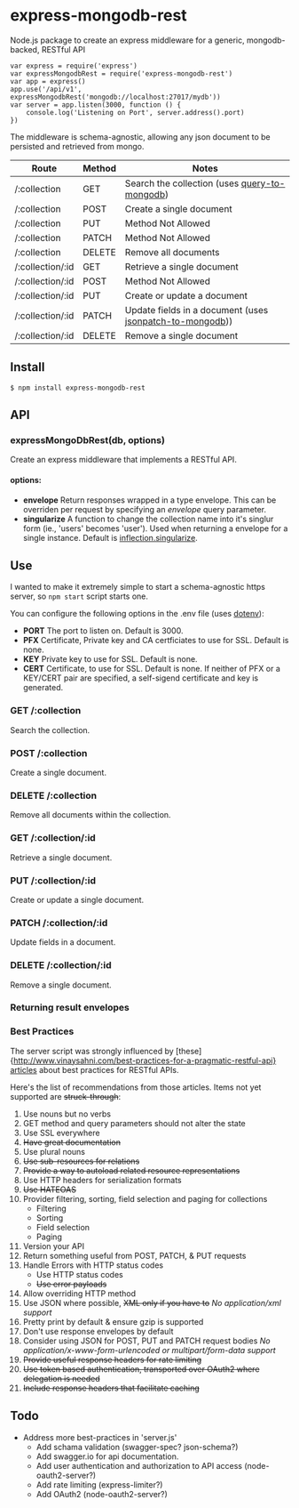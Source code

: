 # express-mongodb-rest
Node.js package to create an express middleware for a generic, mongodb-backed, RESTful API

```
var express = require('express')
var expressMongodbRest = require('express-mongodb-rest')
var app = express()
app.use('/api/v1', expressMongodbRest('mongodb://localhost:27017/mydb'))
var server = app.listen(3000, function () {
    console.log('Listening on Port', server.address().port)
})
```
The middleware is schema-agnostic, allowing any json document to be persisted and retrieved from mongo.

| Route            | Method | Notes                       |
| ---------------- | ------ | --------------------------- |
| /:collection     | GET    | Search the collection (uses [query-to-mongodb](https://www.npmjs.com/package/query-to-mongodb)) |
| /:collection     | POST   | Create a single document    |
| /:collection     | PUT    | Method Not Allowed          |
| /:collection     | PATCH  | Method Not Allowed          |
| /:collection     | DELETE | Remove all documents        |
| /:collection/:id | GET    | Retrieve a single document  |
| /:collection/:id | POST   | Method Not Allowed          |
| /:collection/:id | PUT    | Create or update a document |
| /:collection/:id | PATCH  | Update fields in a document (uses [jsonpatch-to-mongodb](https://www.npmjs.com/package/jsonpatch-to-mongodb))) |
| /:collection/:id | DELETE | Remove a single document    |

## Install
```
$ npm install express-mongodb-rest
```

## API
### expressMongoDbRest(db, options)
Create an express middleware that implements a RESTful API.

#### options:
* **envelope** Return responses wrapped in a type envelope. This can be overriden per request by specifying an _envelope_ query parameter.
* **singularize** A function to change the collection name into it's singlur form (ie., 'users' becomes 'user'). Used when returning a envelope for a single instance. Default is [inflection.singularize](https://www.npmjs.com/package/inflection).

## Use
I wanted to make it extremely simple to start a schema-agnostic https server, so `npm start` script starts one.

You can configure the following options in the .env file (uses [dotenv](https://www.npmjs.com/package/dotenv)):
* **PORT** The port to listen on. Default is 3000.
* **PFX** Certificate, Private key and CA certficiates to use for SSL. Default is none.
* **KEY** Private key to use for SSL. Default is none.
* **CERT** Certificate, to use for SSL. Default is none.
If neither of PFX or a KEY/CERT pair are specified, a self-sigend certificate and key is generated.

### GET /:collection
Search the collection.

### POST /:collection
Create a single document.

### DELETE /:collection
Remove all documents within the collection.

### GET /:collection/:id
Retrieve a single document.

### PUT /:collection/:id
Create or update a single document.

### PATCH /:collection/:id
Update fields in a document.

### DELETE /:collection/:id
Remove a single document.

### Returning result envelopes

### Best Practices
The server script was strongly influenced by [these]{http://www.vinaysahni.com/best-practices-for-a-pragmatic-restful-api} [articles](http://blog.mwaysolutions.com/2014/06/05/10-best-practices-for-better-restful-api/) about best practices for RESTful APIs.

Here's the list of recommendations from those articles. Items not yet supported are ~~struck-through~~:
1.  Use nouns but no verbs
2.  GET method and query parameters should not alter the state
3.  Use SSL everywhere
4.  ~~Have great documentation~~
5.  Use plural nouns
6.  ~~Use sub-resources for relations~~
7.  ~~Provide a way to autoload related resource representations~~
8.  Use HTTP headers for serialization formats
9.  ~~Use HATEOAS~~
10. Provider filtering, sorting, field selection and paging for collections
    * Filtering
    * Sorting
    * Field selection
    * Paging
11. Version your API
12. Return something useful from POST, PATCH, & PUT requests
13. Handle Errors with HTTP status codes
    * Use HTTP status codes
    * ~~Use error payloads~~
14. Allow overriding HTTP method
15. Use JSON where possible, ~~XML only if you have to~~ _No application/xml support_
16. Pretty print by default & ensure gzip is supported
17. Don't use response envelopes by default
18. Consider using JSON for POST, PUT and PATCH request bodies _No application/x-www-form-urlencoded or multipart/form-data support_
19. ~~Provide useful response headers for rate limiting~~
20. ~~Use token based authentication, transported over OAuth2 where delegation is needed~~
21. ~~Include response headers that facilitate caching~~

## Todo
* Address more best-practices in 'server.js'
    * Add schama validation (swagger-spec? json-schema?)
    * Add swagger.io for api documentation.
    * Add user authentication and authorization to API access (node-oauth2-server?)
    * Add rate limiting (express-limiter?)
    * Add OAuth2 (node-oauth2-server?)
